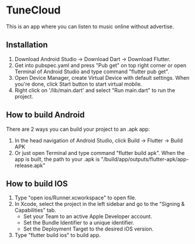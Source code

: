 # TuneCloud

This is an app where you can listen to music online without advertise.

## Installation
1. Download Android Studio -> Download Dart -> Download Flutter.
2. Get into pubspec.yaml and press "Pub get" on top right corner or open Terminal of Android Studio and type command "flutter pub get".
3. Open Device Manager, create Virtual Device with default settings. When you're done, click Start button to start virtual mobile.
4. Right click on '/lib/main.dart' and select "Run main.dart" to run the project.

## How to build Android
There are 2 ways you can build your project to an .apk app:
1. In the head navigation of Android Studio, click Build -> Flutter -> Build APK
2. Or just open Terminal and type command "flutter build apk".
When the app is built, the path to your .apk is "/build/app/outputs/flutter-apk/app-release.apk"

## How to build IOS
1. Type "open ios/Runner.xcworkspace" to open file.
2. In Xcode, select the project in the left sidebar and go to the "Signing & Capabilities" tab.
    - Set your Team to an active Apple Developer account.
    - Set the Bundle Identifier to a unique identifier.
    - Set the Deployment Target to the desired iOS version.
3. Type "flutter build ios" to build app.